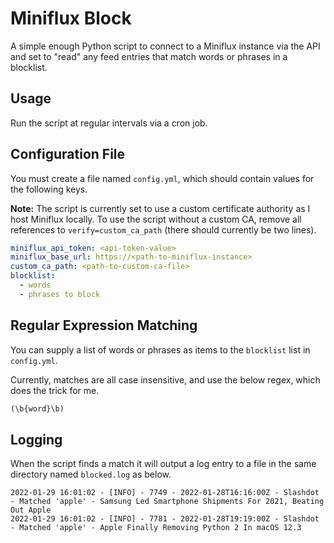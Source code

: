 # Miniflux Block

A simple enough Python script to connect to a Miniflux instance via the API and set to "read" any feed entries that match words or phrases in a blocklist.

## Usage

Run the script at regular intervals via a cron job. 

## Configuration File

You must create a file named `config.yml`, which should contain values for the following keys.

**Note:** The script is currently set to use a custom certificate authority as I host Miniflux locally. To use the script without a custom CA, remove all references to `verify=custom_ca_path` (there should currently be two lines).

```yaml
miniflux_api_token: <api-token-value>
miniflux_base_url: https://<path-to-miniflux-instance>
custom_ca_path: <path-to-custom-ca-file>
blocklist:
  - words
  - phrases to block
```

## Regular Expression Matching

You can supply a list of words or phrases as items to the `blocklist` list in `config.yml`. 

Currently, matches are all case insensitive, and use the below regex, which does the trick for me.

```python
(\b{word}\b)
```

## Logging

When the script finds a match it will output a log entry to a file in the same directory named `blocked.log` as below.

```log
2022-01-29 16:01:02 - [INFO] - 7749 - 2022-01-28T16:16:00Z - Slashdot - Matched 'apple' - Samsung Led Smartphone Shipments For 2021, Beating Out Apple
2022-01-29 16:01:02 - [INFO] - 7781 - 2022-01-28T19:19:00Z - Slashdot - Matched 'apple' - Apple Finally Removing Python 2 In macOS 12.3
```
